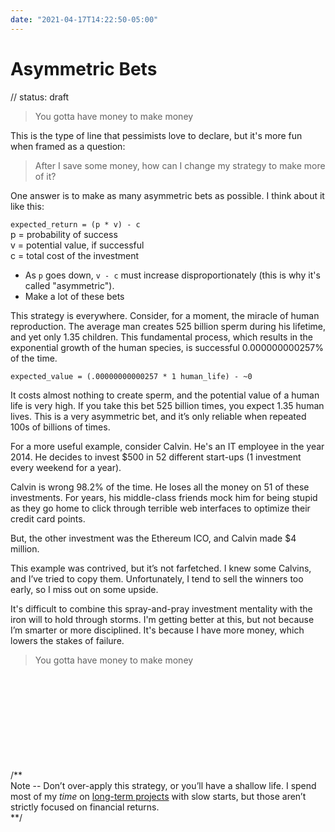 ```yaml
---
date: "2021-04-17T14:22:50-05:00"
---
```


# Asymmetric Bets

// status: draft

> You gotta have money to make money

This is the type of line that pessimists love to declare, but it's more fun when framed as a question:

>After I save some money, how can I change my strategy to make more of it?

One answer is to make as many asymmetric bets as possible. I think about it like this:

`expected_return = (p * v) - c` \
p = probability of success \
v = potential value, if successful \
c = total cost of the investment

- As `p` goes down,  `v - c` must increase disproportionately (this is why it's called "asymmetric").
- Make a lot of these bets

This strategy is everywhere. Consider, for a moment, the miracle of human reproduction. The average man creates 525 billion sperm during his lifetime, and yet only 1.35 children. This fundamental process, which results in the exponential growth of the human species, is successful 0.000000000257% of the time.

`expected_value = (.00000000000257 * 1 human_life) - ~0`

It costs almost nothing to create sperm, and the potential value of a human life is very high. If you take this bet 525 billion times, you expect 1.35 human lives. This is a very asymmetric bet, and it’s only reliable when repeated 100s of billions of times.

For a more useful example, consider Calvin. He's an IT employee in the year 2014. He decides to invest $500 in 52 different start-ups (1 investment every weekend for a year).

Calvin is wrong 98.2% of the time. He loses all the money on 51 of these investments. For years, his middle-class friends mock him for being stupid as they go home to click through terrible web interfaces to optimize their credit card points.

But, the other investment was the Ethereum ICO, and Calvin made $4 million.

This example was contrived, but it’s not farfetched. I knew some Calvins, and I’ve tried to copy them. Unfortunately, I tend to sell the winners too early, so I miss out on some upside.

It's difficult to combine this spray-and-pray investment mentality with the iron will to hold through storms. I'm getting better at this, but not because I’m smarter or more disciplined. It's because I have more money, which lowers the stakes of failure.

> You gotta have money to make money

\
\
\
\
\
\
\
\
\
/**\
Note -- Don’t over-apply this strategy, or you’ll have a shallow life. I spend most of my *time* on [long-term projects](/projects) with slow starts, but those aren’t strictly focused on financial returns.\
**/
